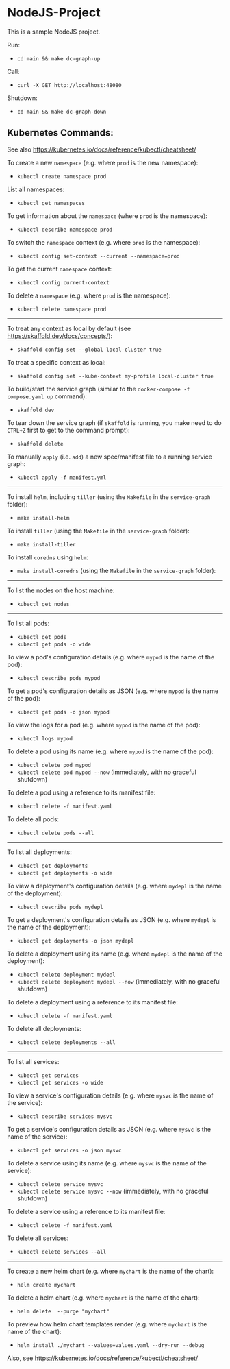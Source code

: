 # NodeJS-Project

This is a sample NodeJS project.

Run:
  - `cd main && make dc-graph-up`

Call:
 - `curl -X GET http://localhost:48080`

Shutdown:
  - `cd main && make dc-graph-down`

## Kubernetes Commands:

See also https://kubernetes.io/docs/reference/kubectl/cheatsheet/

To create a new `namespace` (e.g. where `prod` is the new namespace):

* `kubectl create namespace prod`

List all namespaces:

* `kubectl get namespaces`

To get information about the `namespace` (where `prod` is the namespace):

* `kubectl describe namespace prod`

To switch the `namespace` context (e.g. where `prod` is the namespace):

* `kubectl config set-context --current --namespace=prod`

To get the current `namespace` context:

* `kubectl config current-context`

To delete a `namespace` (e.g. where `prod` is the namespace):

* `kubectl delete namespace prod`

-----------------------

To treat any context as local by default (see https://skaffold.dev/docs/concepts/):

* `skaffold config set --global local-cluster true`

To treat a specific context as local:

* `skaffold config set --kube-context my-profile local-cluster true`

To build/start the service graph (similar to the `docker-compose -f compose.yaml up` command):

* `skaffold dev`

To tear down the service graph (if `skaffold` is running, you make need to do `CTRL+Z` first to get to the command prompt):

* `skaffold delete`

To manually `apply` (i.e. `add`) a new spec/manifest file to a running service graph:

* `kubectl apply -f manifest.yml`

-----------------------

To install `helm`, including `tiller` (using the `Makefile` in the `service-graph` folder):

* `make install-helm`

To install `tiller` (using the `Makefile` in the `service-graph` folder):

* `make install-tiller`

To install `coredns` using `helm`:

* `make install-coredns` (using the `Makefile` in the `service-graph` folder):

-----------------------

To list the nodes on the host machine:

* `kubectl get nodes`

-----------------------

To list all pods:

* `kubectl get pods`
* `kubectl get pods -o wide`

To view a pod's configuration details (e.g. where `mypod` is the name of the pod):

* `kubectl describe pods mypod`

To get a pod's configuration details as JSON (e.g. where `mypod` is the name of the pod):

* `kubectl get pods -o json mypod`

To view the logs for a pod (e.g. where `mypod` is the name of the pod):

* `kubectl logs mypod`

To delete a pod using its name (e.g. where `mypod` is the name of the pod):

* `kubectl delete pod mypod`
* `kubectl delete pod mypod --now` (immediately, with no graceful shutdown)

To delete a pod using a reference to its manifest file:

* `kubectl delete -f manifest.yaml`

To delete all pods:

* `kubectl delete pods --all`

-----------------------

To list all deployments:

* `kubectl get deployments`
* `kubectl get deployments -o wide`

To view a deployment's configuration details (e.g. where `mydepl` is the name of the deployment):

* `kubectl describe pods mydepl`

To get a deployment's configuration details as JSON (e.g. where `mydepl` is the name of the deployment):

* `kubectl get deployments -o json mydepl`

To delete a deployment using its name (e.g. where `mydepl` is the name of the deployment):

* `kubectl delete deployment mydepl`
* `kubectl delete deployment mydepl --now` (immediately, with no graceful shutdown)

To delete a deployment using a reference to its manifest file:

* `kubectl delete -f manifest.yaml`

To delete all deployments:

* `kubectl delete deployments --all`

-----------------------

To list all services:

* `kubectl get services`
* `kubectl get services -o wide`

To view a service's configuration details (e.g. where `mysvc` is the name of the service):

* `kubectl describe services mysvc`

To get a service's configuration details as JSON (e.g. where `mysvc` is the name of the service):

* `kubectl get services -o json mysvc`

To delete a service using its name (e.g. where `mysvc` is the name of the service):

* `kubectl delete service mysvc`
* `kubectl delete service mysvc --now` (immediately, with no graceful shutdown)

To delete a service using a reference to its manifest file:

* `kubectl delete -f manifest.yaml`

To delete all services:

* `kubectl delete services --all`

-----------------------

To create a new helm chart (e.g. where `mychart` is the name of the chart):

* `helm create mychart`

To delete a helm chart (e.g. where `mychart` is the name of the chart):

* `helm delete  --purge "mychart"`

To preview how helm chart templates render (e.g. where `mychart` is the name of the chart):

* `helm install ./mychart --values=values.yaml --dry-run --debug`

Also, see https://kubernetes.io/docs/reference/kubectl/cheatsheet/
